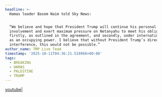 ```yaml
---
headline: >-
  Hamas leader Basem Naim told Sky News:


  “We believe and hope that President Trump will continue his personal
  involvement and exert maximum pressure on Netanyahu to meet his obligations —
  firstly, as outlined in the agreement, and secondly, under international law
  as an occupying power. I believe that without President Trump’s direct
  interference, this would not be possible.”
author_name: TMP Live Team
timestamp: '2025-10-11T04:36:21.528966+00:00'
tags:
  - BREAKING
  - HAMAS
  - PALESTINE
  - TRUMP
---
```

[youtube|](https://youtu.be/sO5OXepGzDE)

